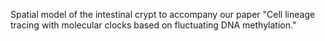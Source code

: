 
Spatial model of the intestinal crypt to accompany our paper "Cell lineage tracing with molecular clocks based on fluctuating DNA methylation."

